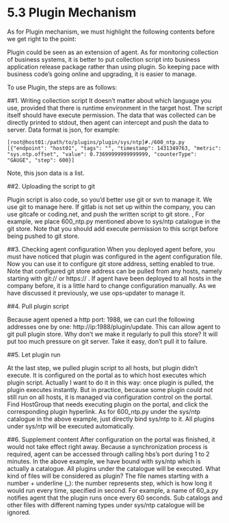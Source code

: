 # 5.3 Plugin Mechanism

As for Plugin mechanism, we must highlight the following contents before we get right to the point:

Plugin could be seen as an extension of agent. As for monitoring collection of business systems, it is better to put collection script into business application release package rather than using plugin. So keeping pace with business code’s going online and upgrading, it is easier to manage.

To use Plugin, the steps are as follows:

##1. Writing collection script
It doesn’t matter about which language you use, provided that there is runtime environment in the target host. The script itself should have execute permission. The data that was collected can be directly printed to stdout, then agent can intercept and push the data to server. Data format is json, for example:
```
[root@host01:/path/to/plugins/plugin/sys/ntp]#./600_ntp.py
[{"endpoint": "host01", "tags": "", "timestamp": 1431349763, "metric": "sys.ntp.offset", "value": 0.73699999999999999, "counterType": "GAUGE", "step": 600}]
```
Note, this json data is a list.

##2. Uploading the script to git

Plugin script is also code, so you’d better use git or svn to manage it. We use git to manage here. If gitlab is not set up within the company, you can use gitcafe or coding.net, and push the written script to git store. , For example, we place 600_ntp.py mentioned above to sys/ntp catalogue in the git store. Note that you should add execute permission to this script before being pushed to git store.

##3. Checking agent configuration
When you deployed agent before, you must have noticed that plugin was configured in the agent configuration file. Now you can use it to configure git store address, setting enabled to true. Note that configured git store address can be pulled from any hosts, namely starting with git:// or https:// . If agent have been deployed to all hosts in the company before, it is a little hard to change configuration manually. As we have discussed it previously, we use ops-updater to manage it.

##4. Pull plugin script

Because agent opened a http port: 1988, we can curl the following addresses one by one: http://ip:1988/plugin/update. This can allow agent to git pull plugin store. Why don’t we make it regularly to pull this store? It will put too much pressure on git server. Take it easy, don’t pull it to failure.

##5. Let plugin run

At the last step, we pulled plugin script to all hosts, but plugin didn’t execute. It is configured on the portal as to which host executes which plugin script. Actually I want to do it in this way: once plugin is pulled, the plugin executes instantly. But in practice, because some plugin could not still run on all hosts, it is managed via configuration control on the portal. Find HostGroup that needs executing plugin on the portal, and click the corresponding plugin hyperlink. As for 600_ntp.py under the sys/ntp catalogue in the above example, just directly bind sys/ntp to it. All plugins under sys/ntp will be executed automatically.

##6. Supplement content
After configuration on the portal was finished, it would not take effect right away. Because a synchronization process is required, agent can be accessed through calling hbs’s port during 1 to 2 minutes. In the above example, we have bound with sys/ntp which is actually a catalogue. All plugins under the catalogue will be executed. What kind of files will be considered as plugin? The file names starting with a number + underline (_): the number represents step, which is how long it would run every time, specified in second. For example, a name of 60_a.py notifies agent that the plugin runs once every 60 seconds. Sub catalogs and other files with different naming types under sys/ntp catalogue will be ignored.